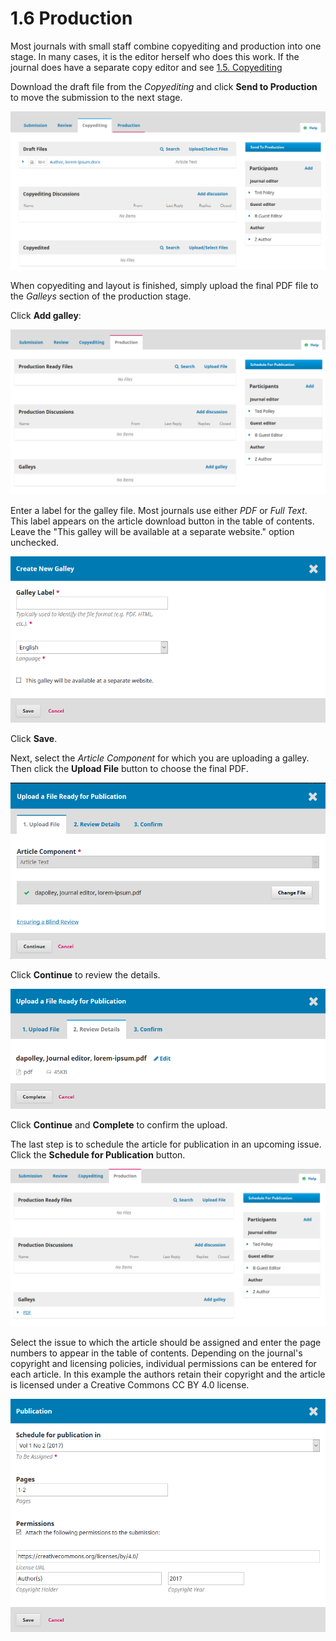 # 1.6 Production

Most journals with small staff combine copyediting and production into one stage. In many cases, it is the editor herself who does this work. If the journal does have a separate copy editor and see [1.5. Copyediting](./1-5-copyediting.md)

Download the draft file from the *Copyediting* and click **Send to Production** to move the submission to the next stage.

![Download draft file](./images/1-6-1.png)


When copyediting and layout is finished, simply upload the final PDF file to the *Galleys* section of the production stage.

Click **Add galley**:

![Add galley](./images/1-6-2.png)

Enter a label for the galley file. Most journals use either *PDF* or *Full Text*. This label appears on the article download button in the table of contents. Leave the "This galley will be available at a separate website." option unchecked.

![Galley label](./images/1-6-3.png)

Click **Save**.

Next, select the *Article Component* for which you are uploading a galley. Then click the **Upload File** button to choose the final PDF.

![Upload file](./images/1-6-4.png)


Click **Continue** to review the details.

![Confirm details](./images/1-6-5.png)

Click **Continue** and **Complete** to confirm the upload.

The last step is to schedule the article for publication in an upcoming issue. Click the **Schedule for Publication** button.

![Schedule for publication](./images/1-6-6.png)

Select the issue to which the article should be assigned and enter the page numbers to appear in the table of contents. Depending on the journal's copyright and licensing policies, individual permissions can be entered for each article. In this example the authors retain their copyright and the article is licensed under a Creative Commons CC BY 4.0 license.

![Schedule, copyright, and licensing](./images/1-6-7.png)